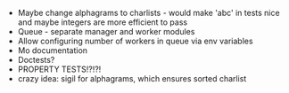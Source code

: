 - Maybe change alphagrams to charlists - would make 'abc' in tests nice and maybe integers are more efficient to pass
- Queue - separate manager and worker modules
- Allow configuring number of workers in queue via env variables
- Mo documentation
- Doctests?
- PROPERTY TESTS!?!?!
- crazy idea: sigil for alphagrams, which ensures sorted charlist
